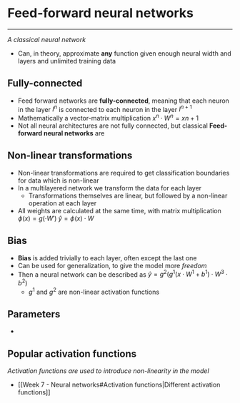 
# Feed-forward neural networks
---
_A classical neural network_

* Can, in theory, approximate **any** function given enough neural width and layers and unlimited training data
## Fully-connected

* Feed forward networks are **fully-connected**, meaning that each neuron in the layer $I^n$ is connected to each neuron in the layer $I^{n+1}$
* Mathematically a vector-matrix multiplication $x^{n}\cdot W^{n}=x{{n+1}}$
* Not all neural architectures are not fully connected, but classical **Feed-forward neural networks** are

## Non-linear transformations

* Non-linear transformations are required to get classification boundaries for data which is non-linear
* In a multilayered network we transform the data for each layer
	* Transformations themselves are linear, but followed by a non-linear operation at each layer
* All weights are calculated at the same time, with matrix multiplication
	  $\phi(x)=g(\cdot W')$
	  $\hat{y}=\phi(x)\cdot W$
## Bias

* **Bias** is added trivially to each layer, often except the last one
* Can be used for generalization, to give the model more _freedom_
* Then a neural network can be described as $\hat{y} = g^2(g^{1}(x\cdot W^{1}+b^{1})\cdot W^{3}\cdot b^{2})$
	* $g^{1}$ and $g^2$ are non-linear activation functions


## Parameters

* 

## Popular activation functions
_Activation functions are used to introduce non-linearity in the model_

* [[Week 7 - Neural networks#Activation functions|Different activation functions]]

